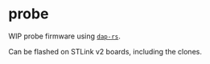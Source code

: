 # probe

WIP probe firmware using [`dap-rs`](https://github.com/korken89/dap-rs/).

Can be flashed on STLink v2 boards, including the clones.
